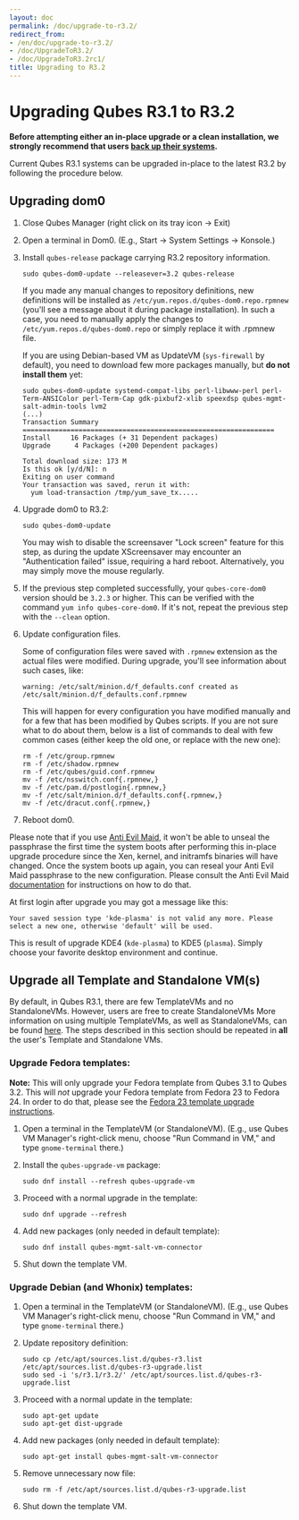 ```yaml
---
layout: doc
permalink: /doc/upgrade-to-r3.2/
redirect_from:
- /en/doc/upgrade-to-r3.2/
- /doc/UpgradeToR3.2/
- /doc/UpgradeToR3.2rc1/
title: Upgrading to R3.2
---
```


# Upgrading Qubes R3.1 to R3.2

**Before attempting either an in-place upgrade or a clean installation, we
strongly recommend that users [back up their systems](/doc/backup-restore/).**

Current Qubes R3.1 systems can be upgraded in-place to the latest R3.2
by following the procedure below.

## Upgrading dom0

1. Close Qubes Manager (right click on its tray icon -\> Exit)

2. Open a terminal in Dom0. (E.g., Start -\> System Settings -\> Konsole.)

3. Install `qubes-release` package carrying R3.2 repository information.

    ```
    sudo qubes-dom0-update --releasever=3.2 qubes-release
    ```

    If you made any manual changes to repository definitions, new definitions
    will be installed as `/etc/yum.repos.d/qubes-dom0.repo.rpmnew` (you'll see
    a message about it during package installation). In such a case, you need
    to manually apply the changes to `/etc/yum.repos.d/qubes-dom0.repo` or
    simply replace it with .rpmnew file.

    If you are using Debian-based VM as UpdateVM (`sys-firewall` by default),
    you need to download few more packages manually, but **do not install
    them** yet:

    ```
    sudo qubes-dom0-update systemd-compat-libs perl-libwww-perl perl-Term-ANSIColor perl-Term-Cap gdk-pixbuf2-xlib speexdsp qubes-mgmt-salt-admin-tools lvm2
    (...)
    Transaction Summary
    ===============================================================
    Install     16 Packages (+ 31 Dependent packages)
    Upgrade      4 Packages (+200 Dependent packages)
        
    Total download size: 173 M
    Is this ok [y/d/N]: n
    Exiting on user command
    Your transaction was saved, rerun it with:
      yum load-transaction /tmp/yum_save_tx.....
    ```

4. Upgrade dom0 to R3.2:

    ```
    sudo qubes-dom0-update
    ```

    You may wish to disable the screensaver "Lock screen" feature for this step, as
    during the update XScreensaver may encounter an "Authentication failed" issue,
    requiring a hard reboot. Alternatively, you may simply move the mouse regularly.
    
5. If the previous step completed successfully, your `qubes-core-dom0` version
    should be `3.2.3` or higher. This can be verified with the command `yum info
    qubes-core-dom0`. If it's not, repeat the previous step with the `--clean` option.

6. Update configuration files.

    Some of configuration files were saved with `.rpmnew` extension as the
    actual files were modified. During upgrade, you'll see information about
    such cases, like:

    ```
    warning: /etc/salt/minion.d/f_defaults.conf created as /etc/salt/minion.d/f_defaults.conf.rpmnew
    ```

    This will happen for every configuration you have modified manually and for
    a few that has been modified by Qubes scripts. If you are not sure what to
    do about them, below is a list of commands to deal with few common cases
    (either keep the old one, or replace with the new one):

    ```
    rm -f /etc/group.rpmnew
    rm -f /etc/shadow.rpmnew
    rm -f /etc/qubes/guid.conf.rpmnew
    mv -f /etc/nsswitch.conf{.rpmnew,}
    mv -f /etc/pam.d/postlogin{.rpmnew,}
    mv -f /etc/salt/minion.d/f_defaults.conf{.rpmnew,}
    mv -f /etc/dracut.conf{.rpmnew,}
    ```

7. Reboot dom0.
    
Please note that if you use [Anti Evil Maid](/doc/anti-evil-maid), it won't be
able to unseal the passphrase the first time the system boots after performing
this in-place upgrade procedure since the Xen, kernel, and initramfs binaries
will have changed. Once the system boots up again, you can reseal your Anti Evil
Maid passphrase to the new configuration. Please consult the Anti Evil Maid
[documentation](/doc/anti-evil-maid) for instructions on how to do that.

At first login after upgrade you may got a message like this:

``
    Your saved session type 'kde-plasma' is not valid any more.
    Please select a new one, otherwise 'default' will be used.
``

This is result of upgrade KDE4 (`kde-plasma`) to KDE5 (`plasma`). Simply choose
your favorite desktop environment and continue.

## Upgrade all Template and Standalone VM(s)

By default, in Qubes R3.1, there are few TemplateVMs and no StandaloneVMs.
However, users are free to create StandaloneVMs More information on using
multiple TemplateVMs, as well as StandaloneVMs, can be found
[here](/doc/software-update-vm/). The steps described in this section should be
repeated in **all** the user's Template and Standalone VMs.

### Upgrade Fedora templates: 

**Note:** This will only upgrade your Fedora template from Qubes 3.1 to Qubes
3.2. This will *not* upgrade your Fedora template from Fedora 23 to Fedora 24.
In order to do that, please see the
[Fedora 23 template upgrade instructions](/doc/templates/fedora/#upgrading).

1. Open a terminal in the TemplateVM (or StandaloneVM). (E.g., use Qubes VM
    Manager's right-click menu, choose "Run Command in VM," and type
    `gnome-terminal` there.)

2. Install the `qubes-upgrade-vm` package:

    ```
    sudo dnf install --refresh qubes-upgrade-vm
    ```

3. Proceed with a normal upgrade in the template:

    ```
    sudo dnf upgrade --refresh
    ```

4. Add new packages (only needed in default template):

    ```
    sudo dnf install qubes-mgmt-salt-vm-connector
    ```

5. Shut down the template VM.

### Upgrade Debian (and Whonix) templates: 

1. Open a terminal in the TemplateVM (or StandaloneVM). (E.g., use Qubes VM
    Manager's right-click menu, choose "Run Command in VM," and type
    `gnome-terminal` there.)

2. Update repository definition:

    ```
    sudo cp /etc/apt/sources.list.d/qubes-r3.list /etc/apt/sources.list.d/qubes-r3-upgrade.list
    sudo sed -i 's/r3.1/r3.2/' /etc/apt/sources.list.d/qubes-r3-upgrade.list
    ```

3. Proceed with a normal update in the template:

    ```
    sudo apt-get update
    sudo apt-get dist-upgrade
    ```

4. Add new packages (only needed in default template):

    ```
    sudo apt-get install qubes-mgmt-salt-vm-connector
    ```

5. Remove unnecessary now file:

    ```
    sudo rm -f /etc/apt/sources.list.d/qubes-r3-upgrade.list
    ```

6. Shut down the template VM.
